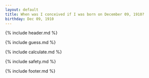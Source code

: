 ```yaml
---
layout: default
title: When was I conceived if I was born on December 09, 1910?
birthday: Dec 09, 1910
---
```


{% include header.md %}

{% include guess.md %}

{% include calculate.md %}

{% include safety.md %}

{% include footer.md %}



